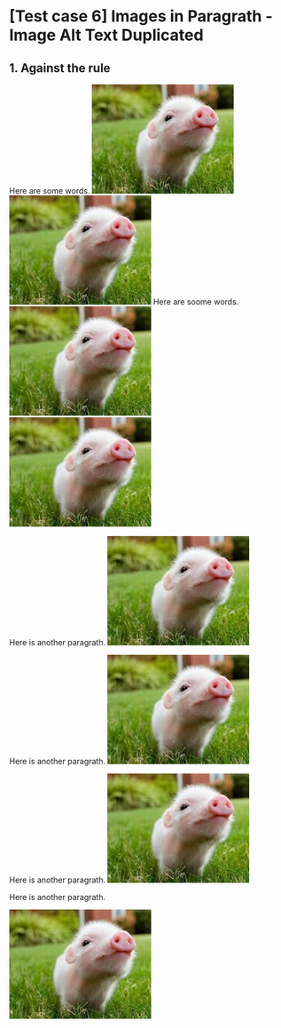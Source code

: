 # [Test case 6] Images in Paragrath - Image Alt Text Duplicated
## 1. Against the rule
Here are some words. ![test alt text](./images/pig1.jpg) ![test alt text](./images/pig2.jpg)
Here are soome words. ![test alt text](./images/pig3.jpg) <img src = "./images/pig4.jpg" alt = "test alt text" />

Here is another paragrath. ![test alt text](./images/pig5.jpg)

Here is another paragrath. <img src = "./images/pig6.jpg" alt = "test alt text" />

Here is another paragrath. <img src = "./images/pig7.jpg" 
alt = "test alt text" />

Here is another paragrath. <div>
<img src = "./images/pig8.jpg" alt = "test alt text" />
</div>



